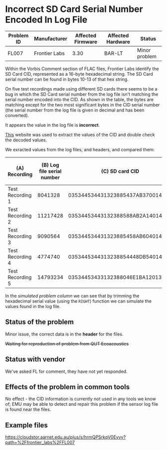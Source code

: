 # Incorrect SD Card Serial Number Encoded In Log File

| Problem ID | Manufacturer  | Affected Firmware | Affected Hardware | Status          |
| ---------- | ------------- | ----------------- | ----------------- | --------------- |
| FL007      | Frontier Labs | 3.30              | BAR-LT            | Minor problem   |

Within the Vorbis Comment section of FLAC files, Frontier Labs identify the SD Card CID, represented as a 16-byte hexadecimal string. The SD Card serial number 
can be found in bytes 10-13 of that hex string.

On five test recordings made using different SD cards there seems to be a bug in which the SD Card serial number from the log file isn't matching the 
serial number encoded into the CID. As shown in the table, the bytes are matching except for the two most significant bytes in the CID serial number 
(the serial number from the log file is given in decimal and has been converted). 

It appears the value in the log file is **incorrect**.

[This](https://archive.goughlui.com/static/cidecode.htm) website was used to extract the values of the CID and double check the decoded values.

We exracted values from the log files, and headers, and compared them:

| (A) Recording    | (B) Log file serial number | (C) SD card CID                  | (D)	serial from CID (hex) =MID(C3,19,8) | (E) serial from CID (dec)  =HEX2DEC(D3) | (F) simulated problem =HEX2DEC( RIGHT(D3,6)) |
| ---------------- | -------------------------- | -------------------------------- | --------------------------------------- | --------------------------------------- | -------------------------------------------- |
| Test Recording 1 | 8041328                    | 035344534431323885437AB37001480F | 437AB370                                | 1132114800                              | 8041328                                      |
| Test Recording 2 | 11217428                   | 03534453443132388588AB2A140148D1 | 88AB2A14                                | 2292918804                              | 11217428                                     |
| Test Recording 3 | 9090564                    | 035344534431323885458AB604014809 | 458AB604                                | 1166718468                              | 9090564                                      |
| Test Recording 4 | 4774740                    | 0353445344313238854448DB54014801 | 4448DB54                                | 1145625428                              | 4774740                                      |
| Test Recording 5 | 14793234                   | 03534453433132388046E1BA12013AFB | 46E1BA12                                | 1189198354                              | 14793234                                     |

In the _simulated problem column_ we can see that by trimming the hexadecimal serial value (using the `RIGHT`) function we can simulate the values found in the log file.

## Status of the problem

Minor issue, the correct data is in the **header** for the files.

~~Waiting for reproduction of problem from QUT Ecoacoustics~~

## Status with vendor

We've asked FL for comment, they have not yet responded.

## Effects of the problem in common tools

No effect - the CID information is currently not used in any tools we know of;
EMU may be able to detect and repair this problem if the sensor log file is found near the files.

## Example files

https://cloudstor.aarnet.edu.au/plus/s/hrmQPSrkqV0Evvv?path=%2Ffrontier_labs%2FFL007
